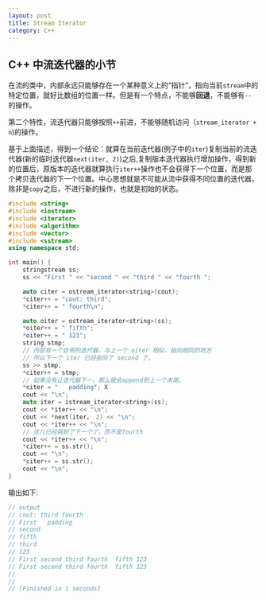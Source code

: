 ```yaml
---
layout: post
title: Stream Iterator
category: C++
---
```


## C++ 中流迭代器的小节

在流的类中，内部永远只能够存在一个某种意义上的“指针”，指向当前`stream`中的特定位置，就好比数组的位置一样。但是有一个特点，不能够**回退**，不能够有`--`的操作。

第二个特性，流迭代器只能够按照`++`前进，不能够随机访问（`stream_iterator + n`)的操作。

基于上面描述，得到一个结论：就算在当前迭代器(例子中的`iter`)复制当前的流迭代器(新的临时迭代器`next(iter, 2)`)之后,复制版本迭代器执行增加操作，得到新的位置后，原版本的迭代器就算执行`iter++`操作也不会获得下一个位置，而是那个拷贝迭代器的下一个位置。中心思想就是不可能从流中获得不同位置的迭代器，除非是`copy`之后，不进行新的操作，也就是初始的状态。

```C++
#include <string>
#include <iostream>
#include <iterator>
#include <algorithm>
#include <vector>
#include <sstream>
using namespace std;

int main() {
    stringstream ss;
    ss << "First " << "second " << "third " << "fourth ";

    auto citer = ostream_iterator<string>(cout);
    *citer++ = "cout: third";
    *citer++ = " fourth\n";

    auto oiter = ostream_iterator<string>(ss);
    *oiter++ = " fifth";
    *oiter++ = " 123";
    string stmp;
    // 内部有一个自带的迭代器，与上一个 oiter 相似，指向相同的地方
    // 所以下一个 iter 已经指向了 second 了。
    ss >> stmp;
    *citer++ = stmp;
    // 如果没有让迭代器下一，那么就会append到上一个末尾。
    *citer = "   padding"; X
    cout << "\n";
    auto iter = istream_iterator<string>(ss);
    cout << *iter++ << "\n";
    cout << *next(iter， 2) << "\n";
    cout << *iter++ << "\n";
    // 这儿已经跳到了下一个了，而不是fourth
    cout << *iter++ << "\n";
    *citer++ = ss.str();
    cout << "\n";
    *citer++ = ss.str();
    cout << "\n";
}
```

输出如下:

```C++
// output
// cout: third fourth
// First   padding
// second
// fifth
// third
// 123
// First second third fourth  fifth 123
// First second third fourth  fifth 123
// 
// 
// [Finished in 1 seconds]
```